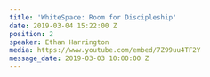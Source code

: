 ```yaml
---
title: 'WhiteSpace: Room for Discipleship'
date: 2019-03-04 15:22:00 Z
position: 2
speaker: Ethan Harrington
media: https://www.youtube.com/embed/7Z99uu4TF2Y
message_date: 2019-03-03 10:00:00 Z
---
```


